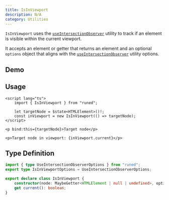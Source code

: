 ```yaml
---
title: IsInViewport
description: N/A
category: Utilities
---
```


<script>
import Demo from '$lib/components/demos/is-in-viewport.svelte';
</script>

`IsInViewport` uses the [`useIntersectionObserver`](/docs/utilities/use-intersection-observer)
utility to track if an element is visible within the current viewport.

It accepts an element or getter that returns an element and an optional `options` object that aligns
with the [`useIntersectionObserver`](/docs/utilities/use-intersection-observer) utility options.

## Demo

<Demo />

## Usage

```svelte
<script lang="ts">
	import { IsInViewport } from "runed";

	let targetNode = $state<HTMLElement>()!;
	const inViewport = new IsInViewport(() => targetNode);
</script>

<p bind:this={targetNode}>Target node</p>

<p>Target node in viewport: {inViewport.current}</p>
```

## Type Definition

```ts
import { type UseIntersectionObserverOptions } from "runed";
export type IsInViewportOptions = UseIntersectionObserverOptions;

export declare class IsInViewport {
	constructor(node: MaybeGetter<HTMLElement | null | undefined>, options?: IsInViewportOptions);
	get current(): boolean;
}
```

<!-- Ensure the page can scroll so the target can be outside of the viewport -->
<div class="h-80"></div>
